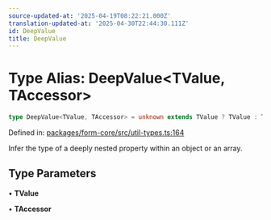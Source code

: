 ```yaml
---
source-updated-at: '2025-04-19T08:22:21.000Z'
translation-updated-at: '2025-04-30T22:44:30.111Z'
id: DeepValue
title: DeepValue
---
```


<!-- DO NOT EDIT: this page is autogenerated from the type comments -->

# Type Alias: DeepValue\<TValue, TAccessor\>

```ts
type DeepValue<TValue, TAccessor> = unknown extends TValue ? TValue : TAccessor extends DeepKeys<TValue> ? DeepRecord<TValue>[TAccessor] : never;
```

Defined in: [packages/form-core/src/util-types.ts:164](https://github.com/TanStack/form/blob/main/packages/form-core/src/util-types.ts#L164)

Infer the type of a deeply nested property within an object or an array.

## Type Parameters

• **TValue**

• **TAccessor**
